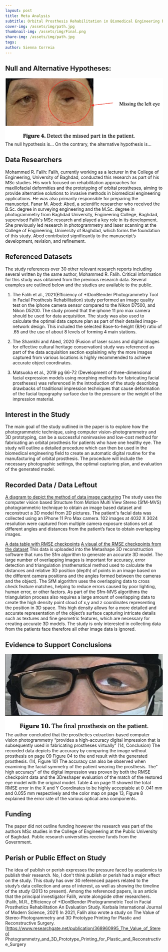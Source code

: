 ```yaml
---
layout: post
title: Meta Analysis
subtitle: Orbital Prosthesis Rehabilitation in Biomedical Engineering by Means of Computer Vision-Photogrammetry and 3D Prototyping
cover-img: /assets/img/path.jpg
thumbnail-img: /assets/img/Final.png
share-img: /assets/img/path.jpg
tags: 
author: Sienna Correia
---
```


## Null and Alternative Hypotheses:
![The patient’s healthy and missing eye](/assets/img/InitialEye.png)
The null hypothesis is...
On the contrary, the alternative hypothesis is...


## Data Researchers
Mohammed R. Falih: 
Falih, currently working as a lecturer in the College of Engineering, University of Baghdad, conducted this research as part of his MSc studies. His work focused on rehabilitation approaches for maxillofacial deformities and the prototyping of orbital prostheses, aiming to provide alternative solutions to invasive methods in biomedical engineering applications. He was also primarily responsible for preparing the manuscript.
Fanar M. Abed:
Abed, a scientific researcher who received the B.Sc. degree in surveying engineering and the M.Sc. degree in photogrammetry from Baghdad University, Engineering College, Baghdad, supervised Falih's MSc research and played a key role in its development. She previously led research in photogrammetry and laser scanning at the College of Engineering, University of Baghdad, which forms the foundation of this study. Abed contributed significantly to the manuscript’s development, revision, and refinement.


## Referenced Datasets
The study references over 30 other relevant research reports including several written by the same author, Mohammed R. Falih. Critical information for this study was obtained from the previous research data. Several examples are outlined below and the studies are available to the public.

1. The Falih et al., 2021(Efficiency of +IDonBlender Photogrammetry Tool in Facial Prosthesis Rehabilitation) study performed an image quality test on the iphone camera sensor compared to the Nikon D7500, and Nikon D5200. The study proved that the iphone 11 pro max camera should be used for data acquisition. The study was also used to calculate the optimal data capture plan as part of their detailed image-network design. This included the selected Base-to-height (B/H) ratio of .65 and the use of about 8 levels of forming 4 main stations.

2. The Shamkhi and Abed, 2020 (Fusion of laser scans and digital images for effective cultural heritage conservation) study was referenced as part of the data acquisition section explaining why the more images captured from various locations is highly recommended to achieve accurate object coordinates. 

3. Matsuoka et al., 2019 pg 66-72 (Development of three-dimensional facial expression models using morphing methods for fabricating facial prostheses) was referenced in the introduction of the study describing drawbacks of traditional impression techniques that cause deformation of the facial topography surface due to the pressure or the weight of the impression material.


## Interest in the Study
The main goal of the study outlined in the paper is to explore how the photogrammetric technique, using computer vision-photogrammetry and 3D prototyping, can be a successful noninvasive and low-cost method for fabricating an orbital prosthesis for patients who have one healthy eye. The study will outline a detailed procedure which can then be used in the biomedical engineering field to create an automatic digital routine for the manufacturing of orbital prosthesis. The procedure will include the necessary photographic settings, the optimal capturing plan, and evaluation of the generated model.


## Recorded Data / Data Leftout
[A diagram to depict the method of data image capturing](/assets/img/PhotoCapturing.png)
The study uses the computer vision based Structure from Motion Multi View Stereo (SfM-MVS) photogrammetric technique to obtain an image based dataset and reconstruct a 3D model from 2D pictures. The patient's facial data was collected using an IPhone 11 Pro Max camera. 102 images at 4032 X 3024 resolution were captured from multiple camera exposure stations set at different angles and distances from the patient’s face to obtain overlapping images. 

[A data table with RMSE checkpoints](/assets/img/RMSE.png)
[A visual of the RMSE checkpoints from the dataset](/assets/img/VisualData.png)
This data is uploaded into the Metashape 3D reconstruction software that runs the Sfm algorithm to generate an accurate 3D model. The large number of overlapping images is important for accuracy, error detection and triangulation (mathematical method used to calculate the distances and relative 3D position (depth) of points in an image based on the different camera positions and the angles formed between the cameras and the object). The SfM algorithm uses the overlapping data to cross check feature matches, helping to reduce errors caused by poor lighting, human error, or other factors. As part of the Sfm-MVS algorithms the triangulation process also requires a large amount of overlapping data to create the high density point cloud of x,y and z coordinates representing the position in 3D space. This high density allows for a more detailed and accurate representation of the object’s surface capturing  intricate details such as textures and fine geometric features, which are necessary for creating accurate 3D models. 
The study is only interested in collecting data from the patients face therefore all other image data is ignored.


## Evidence to Support Conclusions
![The prosthesis on the eye](/assets/img/Final.png)
The author concluded that the prosthetics extraction-based computer vision photogrammetry “provides a high-accuracy digital impression that is subsequently used in fabricating prostheses virtually” (14, Conclusion) The recorded data depicts the accuracy by comparing  the image without prosthesis on page 09 Figure 04 to the end result with the generated prosthesis. (14, Figure 10) The accuracy can also be observed when examining the facial symmetry of the patient wearing the prosthesis.
The” high accuracy” of the digital impression was proven by both the RMSE checkpoint data and the 3Dreshaper evaluation of the match of the restored eye model with the original model.  Table 4 on page 11 showed the total RMSE error in the X and Y Coordinates to be highly acceptable at 0 .041 mm and 0.055 mm respectively and the color map on page 13, Figure 8 explained the error rate of the various optical area components.


## Funding
The paper did not outline funding however the research was part of the authors MSc studies in the College of Engineering at the Public University of Baghdad. Public research universities receive funds from the Government.  


## Perish or Public Effect on Study
The idea of publish or perish expresses the pressure faced by academics to publish their research. No, I don't think publish or perish had a major effect on the study. This study has over 30 referenced papers related to the study’s data collection and area of interest, as well as showing the timeline of the study (2013 to present).  Among the referenced papers, is an article that the principal investigator Falih, wrote alongside other researchers. (Falih,   M.R., Efficiency   of   +IDonBlender Photogrammetric   Tool   in   Facial   Prosthetics   Rehabilitation An Evaluation Study. Karbala International Journal of Modern Science, 2021) 
In 2021, Falih also wrote a study on The Value of Stereo-Photogrammetry and 3D Prototype Printing for Plastic and Reconstructive Surgery.
[https://www.researchgate.net/publication/368960995_The_Value_of_Stereo] Photogrammetry_and_3D_Prototype_Printing_for_Plastic_and_Reconstructive_Surgery

